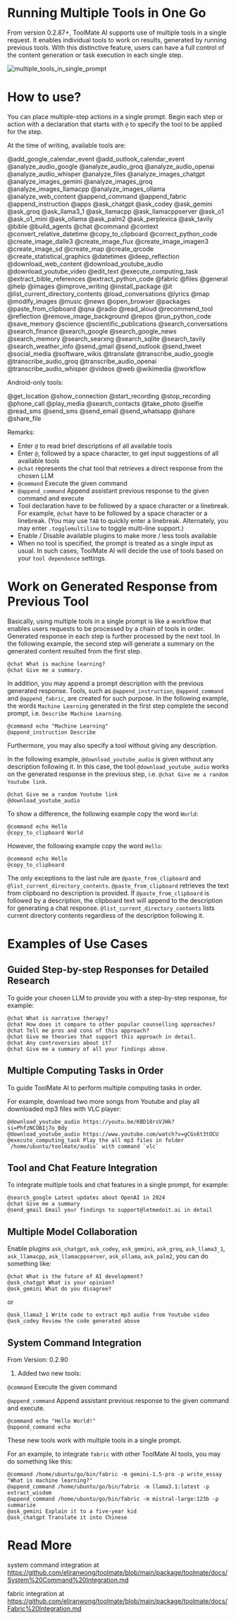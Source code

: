 # Running Multiple Tools in One Go

From version 0.2.87+, ToolMate AI supports use of multiple tools in a single request. It enables individual tools to work on results, generated by running previous tools. With this distinctive feature, users can have a full control of the content generation or task execution in each single step.

![multiple_tools_in_single_prompt](https://github.com/user-attachments/assets/7bdc63cd-beca-44c9-bfb0-27596a5e0632)

# How to use?

You can place multiple-step actions in a single prompt.  Begin each step or action with a declaration that starts with `@` to specify the tool to be applied for the step.

At the time of writing, available tools are:

@add_google_calendar_event @add_outlook_calendar_event @analyze_audio_google @analyze_audio_groq @analyze_audio_openai @analyze_audio_whisper @analyze_files @analyze_images_chatgpt @analyze_images_gemini @analyze_images_groq @analyze_images_llamacpp @analyze_images_ollama @analyze_web_content @append_command @append_fabric @append_instruction @apps @ask_chatgpt @ask_codey @ask_gemini @ask_groq @ask_llama3_1 @ask_llamacpp @ask_llamacppserver @ask_o1 @ask_o1_mini @ask_ollama @ask_palm2 @ask_perplexica @ask_tavily @bible @build_agents @chat @command @context @convert_relative_datetime @copy_to_clipboard @correct_python_code @create_image_dalle3 @create_image_flux @create_image_imagen3 @create_image_sd @create_map @create_qrcode @create_statistical_graphics @datetimes @deep_reflection @download_web_content @download_youtube_audio @download_youtube_video @edit_text @execute_computing_task @extract_bible_references @extract_python_code @fabric @files @general @help @images @improve_writing @install_package @it @list_current_directory_contents @load_conversations @lyrics @map @modify_images @music @news @open_browser @packages @paste_from_clipboard @qna @radio @read_aloud @recommend_tool @reflection @remove_image_background @repos @run_python_code @save_memory @science @scientific_publications @search_conversations @search_finance @search_google @search_google_news @search_memory @search_searxng @search_sqlite @search_tavily @search_weather_info @send_gmail @send_outlook @send_tweet @social_media @software_wikis @translate @transcribe_audio_google @transcribe_audio_groq @transcribe_audio_openai @transcribe_audio_whisper @videos @web @wikimedia @workflow

Android-only tools:

@get_location @show_connection @start_recording @stop_recording @phone_call @play_media @search_contacts @take_photo @selfie @read_sms @send_sms @send_email @send_whatsapp @share @share_file

Remarks:

* Enter `@` to read brief descriptions of all available tools
* Enter `@`, followed by a space character, to get input suggestions of all available tools
* `@chat` represents the chat tool that retrieves a direct response from the chosen LLM
* `@command` Execute the given command
* `@append_command` Append assistant previous response to the given command and execute
* Tool declaration have to be followed by a space character or a linebreak.  For example, `@chat` have to be followed by a space character or a linebreak. (You may use `TAB` to quickly enter a linebreak.  Alternately, you may enter `.togglemultiline` to toggle multi-line support.)
* Enable / Disable available plugins to make more / less tools available
* When no tool is specified, the prompt is treated as a single input as usual. In such cases, ToolMate AI will decide the use of tools based on your `tool dependence` settings.

# Work on Generated Response from Previous Tool

Basically, using multiple tools in a single prompt is like a workflow that enables users requests to be processed by a chain of tools in order. Generated response in each step is further processed by the next tool. In the following example, the second step will generate a summary on the generated content resulted from the first step.

```
@chat What is machine learning?
@chat Give me a summary.
```

In addition, you may append a prompt description with the previous generated response. Tools, such as `@append_instruction`, `@append_command` and `@append_fabric`, are created for such purpose. In the following example, the words `Machine Learning` generated in the first step complete the second prompt, i.e. `Describe Machine Learning`.

```
@command echo "Machine Learning"
@append_instruction Describe
```

Furthermore, you may also specify a tool without giving any description.

In the following example, `@download_youtube_audio` is given without any description following it.  In this case, the tool `@download_youtube_audio` works on the generated response in the previous step, i.e. `@chat Give me a random Youtube link`.

```
@chat Give me a random Youtube link 
@download_youtube_audio
```

To show a difference, the following example copy the word `World`:

```
@command echo Hello
@copy_to_clipboard World
```

However, the following example copy the word `Hello`:

```
@command echo Hello
@copy_to_clipboard
```

The only exceptions to the last rule are `@paste_from_clipboard` and `@list_current_directory_contents`. `@paste_from_clipboard` retrieves the text from clipboard no description is provided. If `@paste_from_clipboard` is followed by a description, the clipboard text will append to the description for generating a chat response. `@list_current_directory_contents` lists current directory contents regardless of the description following it.
 
# Examples of Use Cases

## Guided Step-by-step Responses for Detailed Research

To guide your chosen LLM to provide you with a step-by-step response, for example:

```
@chat What is narrative therapy? 
@chat How does it compare to other popular counselling approaches? 
@chat Tell me pros and cons of this approach? 
@chat Give me theories that support this approach in detail. 
@chat Any controversies about it? 
@chat Give me a summary of all your findings above.
```

## Multiple Computing Tasks in Order

To guide ToolMate AI to perform multiple computing tasks in order.

For example, download two more songs from Youtube and play all downloaded mp3 files with VLC player:

```
@download_youtube_audio https://youtu.be/KBD18rsVJHk?si=PhfzNCOBIj7o_Bdy 
@download_youtube_audio https://www.youtube.com/watch?v=gCGs6t3tOCU
@execute_computing_task Play the all mp3 files in folder `/home/ubuntu/toolmate/audio` with command `vlc`
```

## Tool and Chat Feature Integration

To integrate multiple tools and chat features in a single prompt, for example:

```
@search_google Latest updates about OpenAI in 2024 
@chat Give me a summary 
@send_gmail Email your findings to support@letmedoit.ai in detail
```

## Multiple Model Collaboration

Enable plugins `ask_chatgpt`, `ask_codey`, `ask_gemini`, `ask_groq`, `ask_llama3_1`, `ask_llamacpp`, `ask_llamacppserver`, `ask_ollama`, `ask_palm2`, you can do something like:

```
@chat What is the future of AI development?
@ask_chatgpt What is your opinion?
@ask_gemini What do you disagree?
```

or

```
@ask_llama3_1 Write code to extract mp3 audio from Youtube video
@ask_codey Review the code generated above
```

## System Command Integration

From Version: 0.2.90

1. Added two new tools:

`@command` Execute the given command

`@append_command` Append assistant previous response to the given command and execute.

```
@command echo "Hello World!"
@append_command echo
```

These new tools work with multiple tools in a single prompt.

For an example, to integrate `fabric` with other ToolMate AI tools, you may do something like this:

```
@command /home/ubuntu/go/bin/fabric -m gemini-1.5-pro -p write_essay "What is machine learning?"
@append_command /home/ubuntu/go/bin/fabric -m llama3.1:latest -p extract_wisdom
@append_command /home/ubuntu/go/bin/fabric -m mistral-large:123b -p summarize
@ask_gemini Explain it to a five-year kid
@ask_chatgpt Translate it into Chinese
```

# Read More

system command integration at https://github.com/eliranwong/toolmate/blob/main/package/toolmate/docs/System%20Command%20Integration.md

fabric integration at https://github.com/eliranwong/toolmate/blob/main/package/toolmate/docs/Fabric%20Integration.md